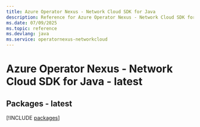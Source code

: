 ```yaml
---
title: Azure Operator Nexus - Network Cloud SDK for Java
description: Reference for Azure Operator Nexus - Network Cloud SDK for Java
ms.date: 07/09/2025
ms.topic: reference
ms.devlang: java
ms.service: operatornexus-networkcloud
---
```

# Azure Operator Nexus - Network Cloud SDK for Java - latest
## Packages - latest
[!INCLUDE [packages](operator-nexus---network-cloud-index.md)]